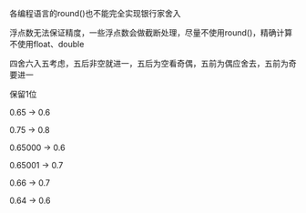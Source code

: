 各编程语言的round()也不能完全实现银行家舍入

浮点数无法保证精度，一些浮点数会做截断处理，尽量不使用round()，精确计算不使用float、double



四舍六入五考虑，五后非空就进一，五后为空看奇偶，五前为偶应舍去，五前为奇要进一



保留1位

0.65 -> 0.6

0.75 -> 0.8

0.65000 -> 0.6

0.65001 -> 0.7

0.66 -> 0.7

0.64 -> 0.6